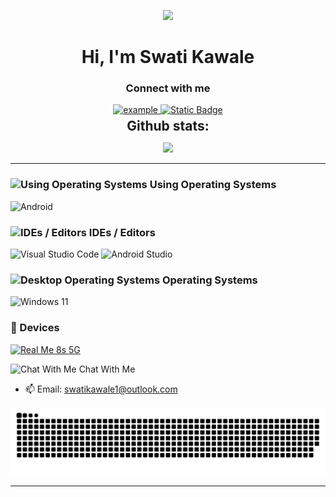 <p align="center">
  <img style="width:28rem; height:auto" src="https://cdnl.iconscout.com/lottie/premium/thumb/female-web-developer-7362399-6031664.gif"/>
</p>

<h1 align="center">Hi, I'm Swati Kawale</h1>
<h3 font-size="20" align="center"></h3>





<h3 align="center">Connect with me</h3>

<div style="margin-top:10px" align="center">
  <div>
    <a  href="https://www.linkedin.com/in/swati-kawale/" target="_blank">
      <img src="https://img.shields.io/badge/Linked%20In-0A66C2.svg?style=for-the-badge&logo=linkedin&logoColor=white" alt="example"/>
    </a>
    <a  href="https://www.instagram.com/swati_k_50" target="_blank">
    <img alt="Static Badge" src="https://img.shields.io/badge/Instagram-purple" alt="example"/>
    </a>
   
  </div>
 
</div>



<div align="center">
<h2 align="center" style="margin: 5px 10px;">Github stats:</h2> 
  
[![](https://github-readme-streak-stats.herokuapp.com/?user=swatikawale&theme=material-palenight)](https://github.com/swatikawale)
</div>

----
### ![](https://cdn.jsdelivr.net/gh/primer/octicons/icons/code-24.svg "Using Operating Systems") Using Operating Systems

![](http://img.shields.io/static/v1?style=for-the-badge&message=Android&color=eeeeee&logo=Android&logoColor=3ddb85&label= "Android")

### ![](https://cdn.jsdelivr.net/gh/primer/octicons/icons/rocket-24.svg "IDEs / Editors") IDEs / Editors

![](http://img.shields.io/static/v1?style=for-the-badge&message=Visual%20Studio%20Code&color=eeeeee&logo=VisualStudioCode&logoColor=0078D6&label= "Visual Studio Code")
![](http://img.shields.io/static/v1?style=for-the-badge&message=Android%20Studio&color=eeeeee&logo=AndroidStudio&logoColor=000000&label= "Android Studio")

### ![](https://cdn.jsdelivr.net/gh/primer/octicons/icons/device-desktop-24.svg "Desktop Operating Systems") Operating Systems

![](http://img.shields.io/static/v1?style=for-the-badge&message=Windows%2011&color=eeeeee&logo=Windows&logoColor=0078D6&label= "Windows 11") 

### 📱 Devices
[![Real Me 8s 5G](https://img.shields.io/badge/Realme%208s%205g-ff0505?style=flat-square&logo=Lenovo&logoColor=FFFFFF&labelColor=0595ff)](https://www.realme.com/in/realme-8s-5g/specs) 


![](https://cdn.jsdelivr.net/gh/primer/octicons/icons/mail-24.svg "Chat With Me") Chat With Me
- 📫 Email: swatikawale1@outlook.com
<p align="center">
  <img  src="https://raw.githubusercontent.com/Elanza-48/Elanza-48/main/resources/img/github-contribution-grid-snake.svg"
    alt="example" />
</p>


------

